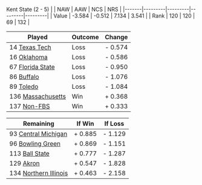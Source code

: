 Kent State (2 - 5)
|       |   NAW   |   AAW   |   NCS   |   NRS   |
|-------|---------|---------|---------|---------|
| Value |  -3.584 |  -0.512 |   7.134 |   3.541 |
| Rank  |     120 |     120 |      69 |     132 |

| Played                    | Outcome    |  Change  |
|---------------------------|------------|----------|
|  14 [Texas Tech            ](TexasTech.md)| Loss       | -  0.574 |
|  16 [Oklahoma              ](Oklahoma.md)| Loss       | -  0.586 |
|  67 [Florida State         ](FloridaState.md)| Loss       | -  0.950 |
|  86 [Buffalo               ](Buffalo.md)| Loss       | -  1.076 |
|  89 [Toledo                ](Toledo.md)| Loss       | -  1.084 |
| 136 [Massachusetts         ](Massachusetts.md)| Win        | +  0.368 |
| 137 [Non-FBS               ](NonFBS.md)| Win        | +  0.333 |

| Remaining                 |  If Win  |  If Loss |
|---------------------------|----------|----------|
|  93 [Central Michigan      ](CentralMichigan.md)| +  0.885 | -  1.129 |
|  96 [Bowling Green         ](BowlingGreen.md)| +  0.869 | -  1.151 |
| 113 [Ball State            ](BallState.md)| +  0.777 | -  1.287 |
| 129 [Akron                 ](Akron.md)| +  0.547 | -  1.828 |
| 134 [Northern Illinois     ](NorthernIllinois.md)| +  0.463 | -  2.158 |

